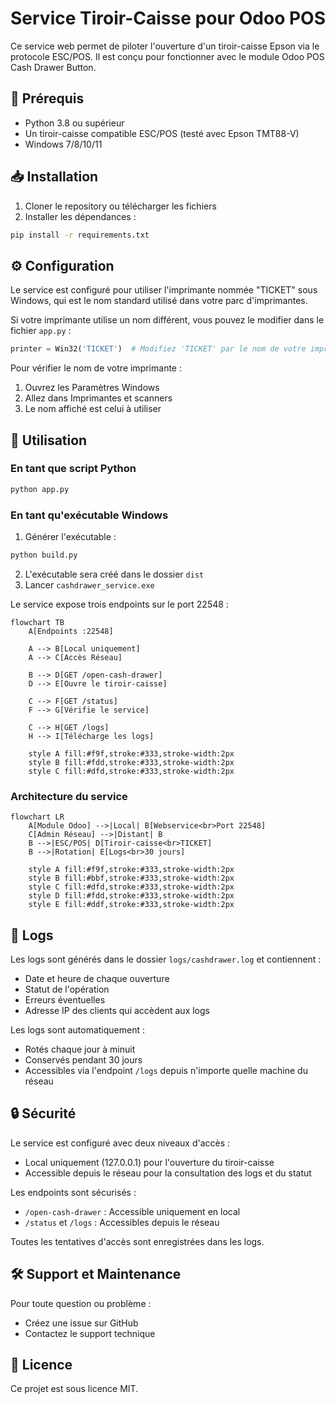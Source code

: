 # Service Tiroir-Caisse pour Odoo POS

Ce service web permet de piloter l'ouverture d'un tiroir-caisse Epson via le protocole ESC/POS. Il est conçu pour fonctionner avec le module Odoo POS Cash Drawer Button.

## 🔧 Prérequis

- Python 3.8 ou supérieur
- Un tiroir-caisse compatible ESC/POS (testé avec Epson TMT88-V)
- Windows 7/8/10/11

## 📥 Installation

1. Cloner le repository ou télécharger les fichiers
2. Installer les dépendances :
```bash
pip install -r requirements.txt
```

## ⚙️ Configuration

Le service est configuré pour utiliser l'imprimante nommée "TICKET" sous Windows, qui est le nom standard utilisé dans votre parc d'imprimantes.

Si votre imprimante utilise un nom différent, vous pouvez le modifier dans le fichier `app.py` :
```python
printer = Win32('TICKET')  # Modifiez 'TICKET' par le nom de votre imprimante Windows
```

Pour vérifier le nom de votre imprimante :
1. Ouvrez les Paramètres Windows
2. Allez dans Imprimantes et scanners
3. Le nom affiché est celui à utiliser

## 🚀 Utilisation

### En tant que script Python

```bash
python app.py
```

### En tant qu'exécutable Windows

1. Générer l'exécutable :
```bash
python build.py
```

2. L'exécutable sera créé dans le dossier `dist`
3. Lancer `cashdrawer_service.exe`

Le service expose trois endpoints sur le port 22548 :

```mermaid
flowchart TB
    A[Endpoints :22548]
    
    A --> B[Local uniquement]
    A --> C[Accès Réseau]
    
    B --> D[GET /open-cash-drawer]
    D --> E[Ouvre le tiroir-caisse]
    
    C --> F[GET /status]
    F --> G[Vérifie le service]
    
    C --> H[GET /logs]
    H --> I[Télécharge les logs]

    style A fill:#f9f,stroke:#333,stroke-width:2px
    style B fill:#fdd,stroke:#333,stroke-width:2px
    style C fill:#dfd,stroke:#333,stroke-width:2px
```

### Architecture du service

```mermaid
flowchart LR
    A[Module Odoo] -->|Local| B[Webservice<br>Port 22548]
    C[Admin Réseau] -->|Distant| B
    B -->|ESC/POS| D[Tiroir-caisse<br>TICKET]
    B -->|Rotation| E[Logs<br>30 jours]

    style A fill:#f9f,stroke:#333,stroke-width:2px
    style B fill:#bbf,stroke:#333,stroke-width:2px
    style C fill:#dfd,stroke:#333,stroke-width:2px
    style D fill:#fdd,stroke:#333,stroke-width:2px
    style E fill:#ddf,stroke:#333,stroke-width:2px
```

## 📝 Logs

Les logs sont générés dans le dossier `logs/cashdrawer.log` et contiennent :
- Date et heure de chaque ouverture
- Statut de l'opération
- Erreurs éventuelles
- Adresse IP des clients qui accèdent aux logs

Les logs sont automatiquement :
- Rotés chaque jour à minuit
- Conservés pendant 30 jours
- Accessibles via l'endpoint `/logs` depuis n'importe quelle machine du réseau

## 🔒 Sécurité

Le service est configuré avec deux niveaux d'accès :
- Local uniquement (127.0.0.1) pour l'ouverture du tiroir-caisse
- Accessible depuis le réseau pour la consultation des logs et du statut

Les endpoints sont sécurisés :
- `/open-cash-drawer` : Accessible uniquement en local
- `/status` et `/logs` : Accessibles depuis le réseau

Toutes les tentatives d'accès sont enregistrées dans les logs.

## 🛠️ Support et Maintenance

Pour toute question ou problème :
- Créez une issue sur GitHub
- Contactez le support technique

## 📄 Licence

Ce projet est sous licence MIT.
